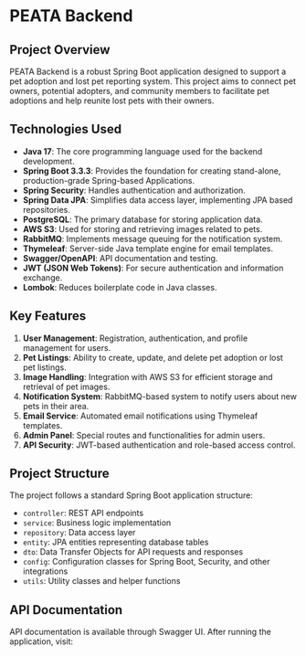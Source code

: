 # PEATA Backend

## Project Overview

PEATA Backend is a robust Spring Boot application designed to support a pet adoption and lost pet reporting system. This project aims to connect pet owners, potential adopters, and community members to facilitate pet adoptions and help reunite lost pets with their owners.

## Technologies Used

- **Java 17**: The core programming language used for the backend development.
- **Spring Boot 3.3.3**: Provides the foundation for creating stand-alone, production-grade Spring-based Applications.
- **Spring Security**: Handles authentication and authorization.
- **Spring Data JPA**: Simplifies data access layer, implementing JPA based repositories.
- **PostgreSQL**: The primary database for storing application data.
- **AWS S3**: Used for storing and retrieving images related to pets.
- **RabbitMQ**: Implements message queuing for the notification system.
- **Thymeleaf**: Server-side Java template engine for email templates.
- **Swagger/OpenAPI**: API documentation and testing.
- **JWT (JSON Web Tokens)**: For secure authentication and information exchange.
- **Lombok**: Reduces boilerplate code in Java classes.

## Key Features

1. **User Management**: Registration, authentication, and profile management for users.
2. **Pet Listings**: Ability to create, update, and delete pet adoption or lost pet listings.
3. **Image Handling**: Integration with AWS S3 for efficient storage and retrieval of pet images.
4. **Notification System**: RabbitMQ-based system to notify users about new pets in their area.
5. **Email Service**: Automated email notifications using Thymeleaf templates.
6. **Admin Panel**: Special routes and functionalities for admin users.
7. **API Security**: JWT-based authentication and role-based access control.

## Project Structure

The project follows a standard Spring Boot application structure:

- `controller`: REST API endpoints
- `service`: Business logic implementation
- `repository`: Data access layer
- `entity`: JPA entities representing database tables
- `dto`: Data Transfer Objects for API requests and responses
- `config`: Configuration classes for Spring Boot, Security, and other integrations
- `utils`: Utility classes and helper functions

## API Documentation
API documentation is available through Swagger UI. After running the application, visit:
